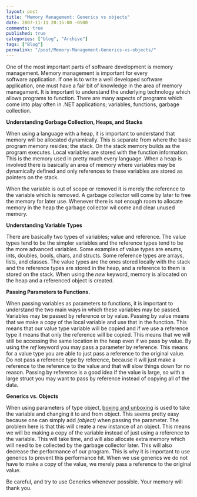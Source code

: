 ```yaml
---
layout: post
title: "Memory Management: Generics vs objects"
date: 2007-11-11 20:15:00 -0500
comments: true
published: true
categories: ["blog", "Archive"]
tags: ["Blog"]
permalink: "/post/Memory-Management-Generics-vs-objects/"
---
```

<!-- more -->



<p>One of the most important parts of software development is memory management. Memory management is important for every software&nbsp;application. If one is to write a well developed software application, one must have a fair bit of knowledge in the area of memory managament. It is important to understand the underlying technology which allows programs to function. There are many aspects of programs which come into play often in .NET applications; variables, functions, garbage collection.</p>
<p><strong>Understanding Garbage Collection, Heaps, and Stacks</strong></p>
<p>When using a language with a heap, it is important to understand that memory will be allocated dynamically. This is separate from where the basic program memory resides; the stack. On the stack memory builds as the program executes. Local variables are stored with the function information. This is the memory used in pretty much every language. When a heap is involved there is basically an area of memory where variables may be dynamically defined and only references to these variables are stored as pointers on the stack.</p>
<p>When the variable is out of scope or removed it is merely the reference to the variable which is removed. A garbage collector will come by later to free the memory for later use. Whenever there is not enough room to allocate memory in the heap the garbage collector wil come and clear unused memory.</p>
<p><strong>Understanding Variable Types</strong></p>
<p>There are basically two types of variables; value and reference. The value types tend to be the simpler&nbsp;variables and the reference types tend to be the more advanced variables. Some examples of value types are enums, ints, doubles, bools,&nbsp;chars, and structs. Some reference types are arrays, lists, and classes. The value types are the ones stored locally with the stack and the reference types are stored in the heap, and a reference to them is stored on the stack. When using the&nbsp;<em>new</em> keyword, memory is allocated on the heap and a referenced object&nbsp;is created.</p>
<p><strong>Passing Parameters to Functions.</strong></p>
<p>When passing variables as parameters to functions, it is important to understand the two main ways in which these variables may be passed. Variables may be passed by reference or by value. Passing by value means that we make a copy of the local variable and use that in the function. This means that our value type variable will be copied and if we use a reference type it means that only the reference will be copied. This means that we will still be accessing the same location in the heap even if we pass by value. By using the <em>ref</em> keyword you may pass a parameter by reference. This means for a value type you are able to just pass a reference to the original value. Do not pass a reference type by reference, because it will just make a reference to the reference to the value and that will slow things down for no reason. Passing by reference is a good idea if the value is large, so with a large struct you may want to pass by reference instead of copying all of the data.</p>
<p><strong>Generics vs. Objects</strong></p>
<p>When using parameters of type object, <a href="http://en.wikipedia.org/wiki/Object_type" target="_blank">boxing and unboxing</a> is used to take the variable and changing it to and from object. This seems pretty easy because one can simply add <em>(object) </em>when passing the parameter. The problem here is that this will create a new instance of an object. This means we will be making a copy of the variable instead of just using a reference to the variable. This will take time, and will also allocate extra memory which will need to be collected by the garbage collector later. This will also decrease the performance of our program. This is why it is important to use generics to prevent this performance hit. When we use generics we do not have to make a copy of the value, we merely pass a reference to the original value.</p>
<p>Be careful, and try to use Generics whenever possible. Your memory will thank you.</p>
